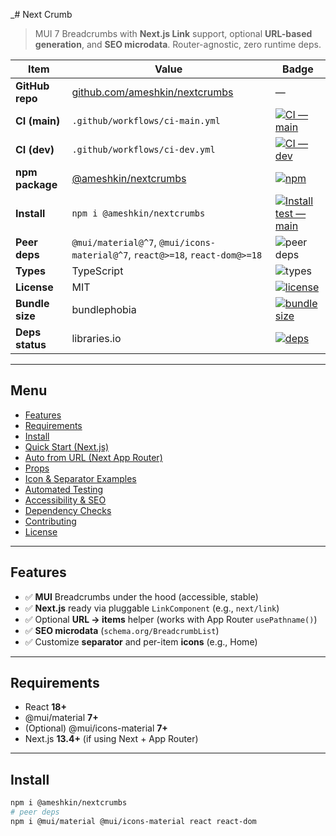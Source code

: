_# Next Crumb

> MUI 7 Breadcrumbs with **Next.js Link** support, optional **URL-based generation**, and **SEO microdata**. Router-agnostic, zero runtime deps.

| Item            | Value                                                                                     | Badge |
|-----------------|-------------------------------------------------------------------------------------------|-------|
| **GitHub repo** | [github.com/ameshkin/nextcrumbs](https://github.com/ameshkin/nextcrumbs)                  | —     |
| **CI (main)**   | `.github/workflows/ci-main.yml`                                                           | [![CI — main](https://img.shields.io/github/actions/workflow/status/ameshkin/nextcrumbs/ci-main.yml?branch=main&label=ci%20(main))](https://github.com/ameshkin/nextcrumbs/actions/workflows/ci-main.yml) |
| **CI (dev)**    | `.github/workflows/ci-dev.yml`                                                            | [![CI — dev](https://img.shields.io/github/actions/workflow/status/ameshkin/nextcrumbs/ci-dev.yml?branch=dev&label=ci%20(dev))](https://github.com/ameshkin/nextcrumbs/actions/workflows/ci-dev.yml) |
| **npm package** | [@ameshkin/nextcrumbs](https://www.npmjs.com/package/@ameshkin/nextcrumbs)               | [![npm](https://img.shields.io/npm/v/@ameshkin/nextcrumbs.svg)](https://www.npmjs.com/package/@ameshkin/nextcrumbs) |
| **Install**     | `npm i @ameshkin/nextcrumbs`                                                              | [![Install test — main](https://img.shields.io/github/actions/workflow/status/ameshkin/nextcrumbs/install.yml?branch=main&label=install%20test)](https://github.com/ameshkin/nextcrumbs/actions/workflows/install.yml) |
| **Peer deps**   | `@mui/material@^7`, `@mui/icons-material@^7`, `react@>=18`, `react-dom@>=18`             | ![peer deps](https://img.shields.io/badge/peer_deps-MUI%207%20%7C%20Icons%207%20%7C%20React%2018-blue) |
| **Types**       | TypeScript                                                                                | ![types](https://img.shields.io/badge/types-TypeScript-blue.svg) |
| **License**     | MIT                                                                                       | [![license](https://img.shields.io/badge/license-MIT-black.svg)](LICENSE) |
| **Bundle size** | bundlephobia                                                                              | [![bundle size](https://img.shields.io/bundlephobia/minzip/%40ameshkin%2Fnextcrumbs?label=bundle%20size)](https://bundlephobia.com/package/@ameshkin/nextcrumbs) |
| **Deps status** | libraries.io                                                                              | [![deps](https://img.shields.io/librariesio/release/npm/%40ameshkin%2Fnextcrumbs)](https://libraries.io/npm/%40ameshkin%2Fnextcrumbs) |

---

## Menu

- [Features](#features)
- [Requirements](#requirements)
- [Install](#install)
- [Quick Start (Next.js)](#quick-start-nextjs)
- [Auto from URL (Next App Router)](#auto-from-url-next-app-router)
- [Props](#props)
- [Icon & Separator Examples](#icon--separator-examples)
- [Automated Testing](#automated-testing)
- [Accessibility & SEO](#accessibility--seo)
- [Dependency Checks](#dependency-checks)
- [Contributing](#contributing)
- [License](#license)

---

## Features

- ✅ **MUI** Breadcrumbs under the hood (accessible, stable)
- ✅ **Next.js** ready via pluggable `LinkComponent` (e.g., `next/link`)
- ✅ Optional **URL → items** helper (works with App Router `usePathname()`)
- ✅ **SEO microdata** (`schema.org/BreadcrumbList`)
- ✅ Customize **separator** and per-item **icons** (e.g., Home)

---

## Requirements

- React **18+**
- @mui/material **7+**
- (Optional) @mui/icons-material **7+**
- Next.js **13.4+** (if using Next + App Router)

---

## Install

```bash
npm i @ameshkin/nextcrumbs
# peer deps
npm i @mui/material @mui/icons-material react react-dom
```


